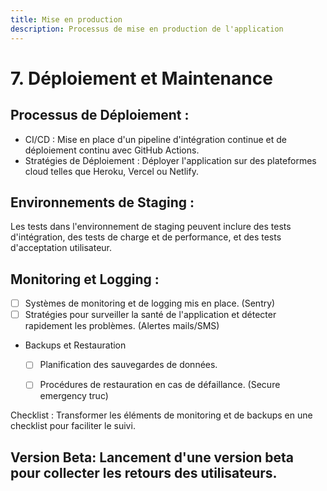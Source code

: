 ```yaml
---
title: Mise en production
description: Processus de mise en production de l'application
---
```


# 7. Déploiement et Maintenance

## Processus de Déploiement : 
  - CI/CD : Mise en place d'un pipeline d'intégration continue et de déploiement continu avec GitHub Actions.
  - Stratégies de Déploiement : Déployer l'application sur des plateformes cloud telles que Heroku, Vercel ou Netlify.

## Environnements de Staging : 

Les tests dans l'environnement de staging peuvent inclure des tests d'intégration, des tests de charge et de performance, et des tests d'acceptation utilisateur. 

## Monitoring et Logging : 

  - [ ] Systèmes de monitoring et de logging mis en place. (Sentry)
  - [ ] Stratégies pour surveiller la santé de l'application et détecter rapidement les problèmes. (Alertes mails/SMS)

- Backups et Restauration

  - [ ] Planification des sauvegardes de données.
  - [ ] Procédures de restauration en cas de défaillance. (Secure emergency truc)


Checklist : Transformer les éléments de monitoring et de backups en une checklist pour faciliter le suivi.

## Version Beta: Lancement d'une version beta pour collecter les retours des utilisateurs.
